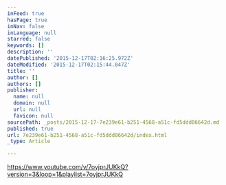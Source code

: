 ```yaml
---
inFeed: true
hasPage: true
inNav: false
inLanguage: null
starred: false
keywords: []
description: ''
datePublished: '2015-12-17T02:16:25.972Z'
dateModified: '2015-12-17T02:15:44.047Z'
title: ''
author: []
authors: []
publisher:
  name: null
  domain: null
  url: null
  favicon: null
sourcePath: _posts/2015-12-17-7e239e61-b251-4568-a51c-fd5ddd06642d.md
published: true
url: 7e239e61-b251-4568-a51c-fd5ddd06642d/index.html
_type: Article

---
```

https://www.youtube.com/v/7oyjprJUKkQ?version=3&loop=1&playlist=7oyjprJUKkQ